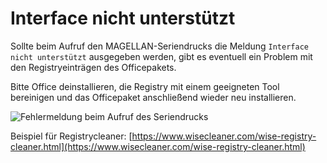 # Interface nicht unterstützt

Sollte beim Aufruf den MAGELLAN-Seriendrucks die Meldung `Interface nicht unterstützt` ausgegeben werden, gibt es eventuell ein Problem mit den Registryeinträgen des Officepakets.

Bitte Office deinstallieren, die Registry mit einem geeigneten Tool bereinigen und das Officepaket anschließend wieder neu installieren.

![Fehlermeldung beim Aufruf des Seriendrucks](/images/interface.png) 

Beispiel für Registrycleaner: [https://www.wisecleaner.com/wise-registry-cleaner.html](https://www.wisecleaner.com/wise-registry-cleaner.html)